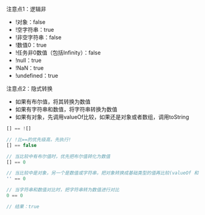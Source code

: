 注意点1：逻辑非
- !对象：false
- !空字符串：true
- !非空字符串：false
- !数值0：true
- !任务非0数值（包括Infinity）：false
- !null：true
- !NaN：true
- !undefined：true

注意点2：隐式转换
- 如果有布尔值，将其转换为数值
- 如果有字符串和数值，将字符串转换为数值
- 如果有对象，先调用valueOf比较，如果还是对象或者数组，调用toString

```javascript
[] == ![]

// !比==的优先级高，先执行!
[] == false

// 当比较中有布尔值时，优先把布尔值转化为数值
[] == 0

// 当比较中是对象，另一个是数值或字符串，把对象转换成基础类型的值再比较(valueOf 和 toString)
'' == 0

// 当字符串和数值对比时，把字符串转为数值进行对比
0 == 0         

// 结果：true
```
